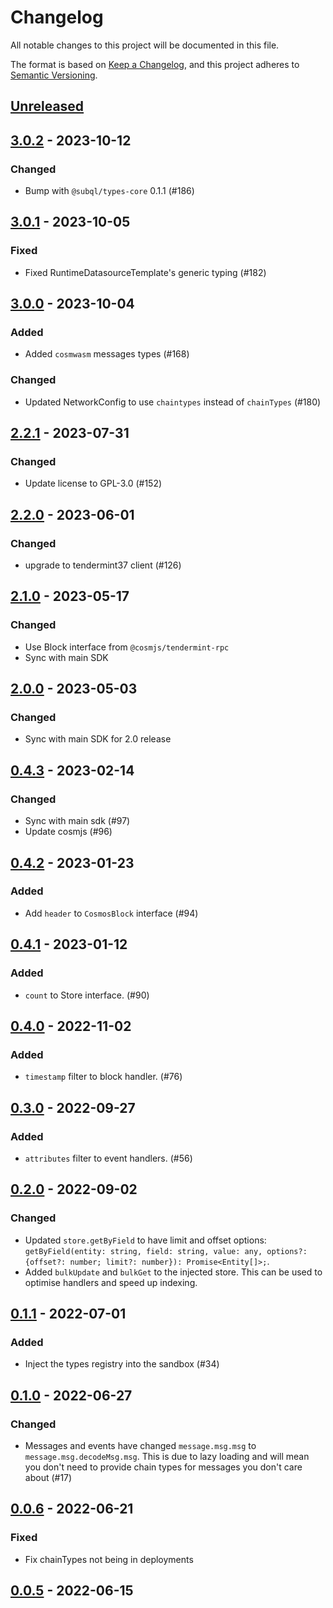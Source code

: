 # Changelog
All notable changes to this project will be documented in this file.

The format is based on [Keep a Changelog](https://keepachangelog.com/en/1.0.0/),
and this project adheres to [Semantic Versioning](https://semver.org/spec/v2.0.0.html).

## [Unreleased]

## [3.0.2] - 2023-10-12
### Changed
- Bump with `@subql/types-core` 0.1.1 (#186)

## [3.0.1] - 2023-10-05
### Fixed
- Fixed RuntimeDatasourceTemplate's generic typing (#182)

## [3.0.0] - 2023-10-04
### Added
- Added `cosmwasm` messages types (#168)

### Changed
- Updated NetworkConfig to use `chaintypes` instead of `chainTypes` (#180)

## [2.2.1] - 2023-07-31
### Changed
- Update license to GPL-3.0 (#152)

## [2.2.0] - 2023-06-01
### Changed
- upgrade to tendermint37 client (#126)

## [2.1.0] - 2023-05-17
### Changed
- Use Block interface from `@cosmjs/tendermint-rpc`
- Sync with main SDK

## [2.0.0] - 2023-05-03
### Changed
- Sync with main SDK for 2.0 release

## [0.4.3] - 2023-02-14
### Changed
- Sync with main sdk (#97)
- Update cosmjs (#96)

## [0.4.2] - 2023-01-23
### Added
- Add `header` to `CosmosBlock` interface (#94)

## [0.4.1] - 2023-01-12
### Added
- `count` to Store interface. (#90)

## [0.4.0] - 2022-11-02
### Added
- `timestamp` filter to block handler. (#76)

## [0.3.0] - 2022-09-27
### Added
- `attributes` filter to event handlers. (#56)

## [0.2.0] - 2022-09-02
### Changed
- Updated `store.getByField` to have limit and offset options: `getByField(entity: string, field: string, value: any, options?: {offset?: number; limit?: number}): Promise<Entity[]>;`.
- Added `bulkUpdate` and `bulkGet` to the injected store. This can be used to optimise handlers and speed up indexing.

## [0.1.1] - 2022-07-01
### Added
- Inject the types registry into the sandbox (#34)

## [0.1.0] - 2022-06-27
### Changed
- Messages and events have changed `message.msg.msg` to `message.msg.decodeMsg.msg`. This is due to lazy loading and will mean you don't need to provide chain types for messages you don't care about (#17)

## [0.0.6] - 2022-06-21
### Fixed
- Fix chainTypes not being in deployments

## [0.0.5] - 2022-06-15
[Unreleased]: https://github.com/subquery/subql-cosmos/compare/types/3.0.2...HEAD
[3.0.2]: https://github.com/subquery/subql-cosmos/compare/types/3.0.1...types/3.0.2
[3.0.1]: https://github.com/subquery/subql-cosmos/compare/types/3.0.0...types/3.0.1
[3.0.0]: https://github.com/subquery/subql-cosmos/compare/types/2.2.0...types/3.0.0
[2.2.1]: https://github.com/subquery/subql-cosmos/compare/types/2.2.0...types/2.2.1
[2.2.0]: https://github.com/subquery/subql-cosmos/compare/types/2.1.0...types/2.2.0
[2.1.0]: https://github.com/subquery/subql-cosmos/compare/types/2.0.0...types/2.1.0
[2.0.0]: https://github.com/subquery/subql-cosmos/compare/types/0.4.3...types/2.0.0
[0.4.3]: https://github.com/subquery/subql-cosmos/compare/types/0.4.2...types/0.4.3
[0.4.2]: https://github.com/subquery/subql-cosmos/compare/types/0.4.1...types/0.4.2
[0.4.1]: https://github.com/subquery/subql-cosmos/compare/types/0.4.0...types/0.4.1
[0.4.0]: https://github.com/subquery/subql-cosmos/compare/types/0.3.0...types/0.4.0
[0.3.0]: https://github.com/subquery/subql-cosmos/compare/types/0.2.0...types/0.3.0
[0.2.0]: https://github.com/subquery/subql-cosmos/compare/types/0.1.1...types/0.2.0
[0.1.1]: https://github.com/subquery/subql-cosmos/compare/types/0.1.0...types/0.1.1
[0.1.0]: https://github.com/subquery/subql-cosmos/compare/types/0.0.6...types/0.1.0
[0.0.6]: https://github.com/subquery/subql-cosmos/compare/types/0.0.5...types/0.0.6
[0.0.5]: https://github.com/subquery/subql-cosmos/tag/types/0.0.5
